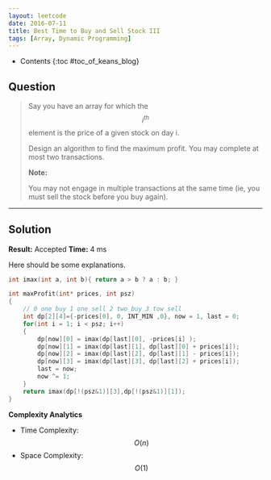 ```yaml
---
layout: leetcode
date: 2016-07-11
title: Best Time to Buy and Sell Stock III
tags: [Array, Dynamic Programming]
---
```


* Contents
{:toc #toc_of_keans_blog}

## Question

> Say you have an array for which the $$i^{th}$$ element is the price of a given stock on day i.
>
>Design an algorithm to find the maximum profit. You may complete at most two transactions.
>
>**Note:**
>
>You may not engage in multiple transactions at the same time (ie, you must sell the stock before you buy again).
>
>    

***

## Solution

**Result:** Accepted **Time:** 4 ms

Here should be some explanations.

```c
int imax(int a, int b){ return a > b ? a : b; }

int maxProfit(int* prices, int psz)
{
    // 0 one buy 1 one sell 2 two buy 3 tow sell
    int dp[2][4]={-prices[0], 0, INT_MIN ,0}, now = 1, last = 0;
    for(int i = 1; i < psz; i++)
    {
        dp[now][0] = imax(dp[last][0], -prices[i] );
        dp[now][1] = imax(dp[last][1], dp[last][0] + prices[i]);
        dp[now][2] = imax(dp[last][2], dp[last][1] - prices[i]);
        dp[now][3] = imax(dp[last][3], dp[last][2] + prices[i]);
        last = now;
        now ^= 1;
    }
    return imax(dp[!(psz&1)][3],dp[!(psz&1)][1]);
}
```

**Complexity Analytics**

- Time Complexity: $$O(n)$$
- Space Complexity: $$O(1)$$
